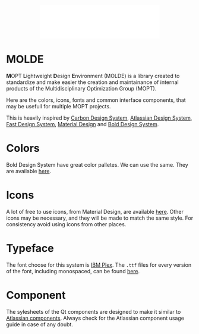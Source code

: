 <div align="center">
  <img height="90" src="logos/mold_horizontal_logo_dark_300dpi.png" alt="Logo" align="center">
</div>

# MOLDE
**M**OPT **L**ightweight **D**esign **E**nvironment (MOLDE) is a library created to standardize and make easier the creation and maintainance of internal products of the Multidisciplinary Optimization Group (MOPT).

Here are the colors, icons, fonts and common interface components, that may be usefull for multiple MOPT projects.

This is heavily inspired by [Carbon Design System](https://carbondesignsystem.com/), [Atlassian Design System](https://atlassian.design/), [Fast Design System](https://www.fast.design/), [Material Design](https://m3.material.io/) and [Bold Design System](https://bold.bridge.ufsc.br/pt/).

# Colors 
Bold Design System have great color palletes.
We can use the same.
They are available [here](https://bold.bridge.ufsc.br/pt/design-guidelines/color).

# Icons 
A lot of free to use icons, from Material Design, are available [here](https://fonts.google.com/icons).
Other icons may be necessary, and they will be made to match the same style.
For consistency avoid using icons from other places.

# Typeface
The font choose for this system is [IBM Plex](https://www.ibm.com/plex/).
The `.ttf` files for every version of the font, including monospaced, can be found [here](https://github.com/IBM/plex/tree/master/packages).

# Component
The sylesheets of the Qt components are designed to make it similar to [Atlassian components](https://atlassian.design/components/).
Always check for the Atlassian component usage guide in case of any doubt.
